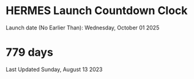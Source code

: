 # HERMES Launch Countdown Clock

Launch date (No Earlier Than): Wednesday, October 01 2025
# 779 days

Last Updated Sunday, August 13 2023
